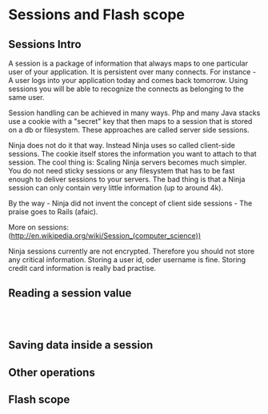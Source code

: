 Sessions and Flash scope
========================

Sessions Intro
--------------

A session is a package of information that always maps to one particular user of your application. 
It is persistent over many connects. For instance - A user logs into your application today 
and comes back tomorrow. Using sessions you will be able to recognize the connects as belonging to the
same user.

Session handling can be achieved in many ways. Php and many Java stacks use a cookie with a "secret" key
that then maps to a session that is stored on a db or filesystem. These approaches are called server side sessions.

Ninja does not do it that way. Instead Ninja uses so called client-side sessions. The cookie itself stores
the information you want to attach to that session. The cool thing is: Scaling Ninja servers becomes
much simpler. You do not need sticky sessions or any filesystem that has to be fast enough to
deliver sessions to your servers. The bad thing is that a Ninja session can only contain very little
information (up to around 4k).

By the way - Ninja did not invent the concept of client side sessions - The praise goes to Rails (afaic). 

More on sessions: (http://en.wikipedia.org/wiki/Session_(computer_science))


<div class="alert alert-info">Ninja sessions currently are not encrypted. Therefore you should not store any 
critical information. Storing a user id, oder username is fine. Storing
credit card information is really bad practise.</div>


Reading a session value
-----------------------



<pre class="prettyprint">


</pre> 


Saving data inside a session
----------------------------



Other operations
----------------




Flash scope
-----------